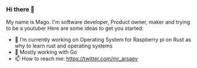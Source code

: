### Hi there 👋

My name is Mago. 
I'm software developer, Product owner, maker and trying to be a youtuber
Here are some ideas to get you started:

- 🔭 I’m currently working on Operating System for Raspberry pi on Rust as why to learn rust and operating systems
- 💬 Mostly working with Go
- 📫 How to reach me: https://twitter.com/mr_arsaev
